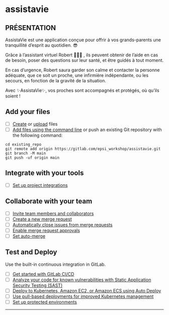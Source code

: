 # assistavie



## PRÉSENTATION

AssistaVie est une application conçue pour offrir à vos grands-parents une tranquillité d’esprit au quotidien. 😎
 
Grâce à l’assistant virtuel Robert 👨🏽‍⚕️ , ils peuvent obtenir de l’aide en cas de besoin, poser des questions sur leur santé, et être guidés à tout moment.
 
En cas d’urgence, Robert saura garder son calme  et contacter la personne adéquate, que ce soit un proche, une infirmière indépendante, ou les secours, en fonction de la gravité de la situation.
 
Avec ✨AssistaVie✨, vos proches sont accompagnés et protégés, où qu’ils soient !

## Add your files

- [ ] [Create](https://docs.gitlab.com/ee/user/project/repository/web_editor.html#create-a-file) or [upload](https://docs.gitlab.com/ee/user/project/repository/web_editor.html#upload-a-file) files
- [ ] [Add files using the command line](https://docs.gitlab.com/ee/gitlab-basics/add-file.html#add-a-file-using-the-command-line) or push an existing Git repository with the following command:

```
cd existing_repo
git remote add origin https://gitlab.com/epsi_workshop/assistavie.git
git branch -M main
git push -uf origin main
```

## Integrate with your tools

- [ ] [Set up project integrations](https://gitlab.com/epsi_workshop/assistavie/-/settings/integrations)

## Collaborate with your team

- [ ] [Invite team members and collaborators](https://docs.gitlab.com/ee/user/project/members/)
- [ ] [Create a new merge request](https://docs.gitlab.com/ee/user/project/merge_requests/creating_merge_requests.html)
- [ ] [Automatically close issues from merge requests](https://docs.gitlab.com/ee/user/project/issues/managing_issues.html#closing-issues-automatically)
- [ ] [Enable merge request approvals](https://docs.gitlab.com/ee/user/project/merge_requests/approvals/)
- [ ] [Set auto-merge](https://docs.gitlab.com/ee/user/project/merge_requests/merge_when_pipeline_succeeds.html)

## Test and Deploy

Use the built-in continuous integration in GitLab.

- [ ] [Get started with GitLab CI/CD](https://docs.gitlab.com/ee/ci/quick_start/index.html)
- [ ] [Analyze your code for known vulnerabilities with Static Application Security Testing (SAST)](https://docs.gitlab.com/ee/user/application_security/sast/)
- [ ] [Deploy to Kubernetes, Amazon EC2, or Amazon ECS using Auto Deploy](https://docs.gitlab.com/ee/topics/autodevops/requirements.html)
- [ ] [Use pull-based deployments for improved Kubernetes management](https://docs.gitlab.com/ee/user/clusters/agent/)
- [ ] [Set up protected environments](https://docs.gitlab.com/ee/ci/environments/protected_environments.html)

***


